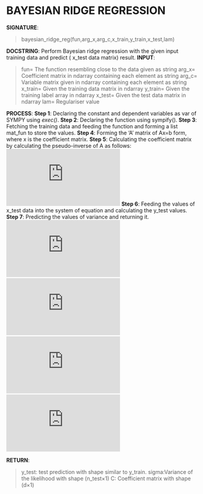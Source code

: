# BAYESIAN RIDGE REGRESSION

**SIGNATURE**: 
>bayesian_ridge_reg(fun,arg_x,arg_c,x_train,y_train,x_test,lam)

**DOCSTRING**:
Perform Bayesian ridge regression with the given input training data and predict ( x_test data matrix) result.
**INPUT**:
>fun= The function resembling close to the data given as string
arg_x= Coefficient matrix in ndarray containing each element as string
arg_c= Variable matrix given in ndarray containing each element as string
x_train= Given the training data matrix in ndarray
y_train= Given the training label array in ndarray
x_test= Given the test data matrix in ndarray
lam= Regulariser value

**PROCESS**:
**Step 1**: Declaring the constant and dependent variables as var of SYMPY using _exec()_.
**Step 2**:  Declaring the function using sympify().
**Step 3**:  Fetching the training data and feeding the function and forming a list mat_fun to store the values.
**Step 4**:  Forming the ‘A’ matrix of Ax=b form, where x is the coefficient matrix.
**Step 5**:  Calculating the coefficient matrix by calculating the pseudo-inverse of A as follows:
&nbsp;&nbsp;&nbsp;&nbsp;&nbsp;&nbsp;&nbsp;&nbsp;&nbsp;&nbsp;&nbsp;&nbsp;&nbsp;![](http://latex.codecogs.com/gif.latex?%5Ctheta%3D%28A%5E%7BT%7D%5Cbullet%20A&plus;%5Cdelta%5E%7B2%7DI%29%5E%7B-1%7DA%5E%7BT%7D%5Cbullet%20Y)
**Step 6**:  Feeding the values of x_test data into the system of equation and calculating the y_test values.
**Step 7**:  Predicting the values of variance and returning it.
&nbsp;&nbsp;&nbsp;&nbsp;&nbsp;&nbsp;&nbsp;&nbsp;&nbsp;&nbsp;&nbsp;&nbsp;&nbsp;![](http://latex.codecogs.com/gif.latex?%5Csigma_%7B2%7D%3D%5Cleft%20%5B%20%5Cfrac%7B%28y-A_%7Btrain%7D%5Cbullet%20%5Ctheta%29%5E%7BT%7D%28y-A_%7Btrain%7D%5Cbullet%20%5Ctheta%29%7D%7Bn%7D%20%5Cright%20%5D_%7B%281%5Ctimes%20n%29%7D)
&nbsp;&nbsp;&nbsp;&nbsp;&nbsp;&nbsp;&nbsp;&nbsp;&nbsp;&nbsp;&nbsp;&nbsp;&nbsp;![](http://latex.codecogs.com/gif.latex?%5Csigma%3D%5Cbegin%7Bbmatrix%7D%201%5C%5C%201%5C%5C%201%5C%5C%20%5Cvdots%5C%5C%201%5C%5C%20%5Cend%7Bbmatrix%7D%5Cbullet%20%5Csigma_%7B2%7D)
&nbsp;&nbsp;&nbsp;&nbsp;&nbsp;&nbsp;&nbsp;&nbsp;&nbsp;&nbsp;&nbsp;&nbsp;&nbsp;![](http://latex.codecogs.com/gif.latex?V%3D%5Cfrac%7B%28A_%7Btrain%7D%5E%7BT%7D%5Cbullet%20A&plus;I%29%7D%7B%5Csigma_%7B2%7D%7D)
&nbsp;&nbsp;&nbsp;&nbsp;&nbsp;&nbsp;&nbsp;&nbsp;&nbsp;&nbsp;&nbsp;&nbsp;&nbsp;![](http://latex.codecogs.com/gif.latex?%5Csigma_%7Bi%7D%3D%5Csigma_%7Bi%7D&plus;%28%28A_%7Btest%7D%5Cbullet%20V%29%5Cbullet%20A_%7Btest%7D%5E%7BT%7D%29)

**RETURN**: 
>y_test: test prediction with shape similar to y_train.
sigma:Variance of the likelihood with shape (n_test×1)
C: Coefficient matrix with shape (d×1)

    
